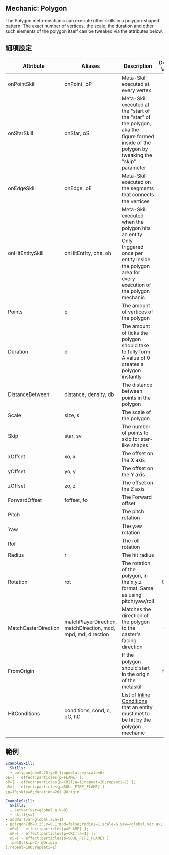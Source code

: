 ## Mechanic: Polygon
The Polygon meta-mechanic can execute other skills in a polygon-shaped pattern. The exact number of vertices, the scale, the duration and other such elements of the polygon itself can be tweaked via the attributes below.

## 細項設定
| Attribute  | Aliases | Description| Default Value |
|----------------|-------------|---------------------------------------------------------|:-------------:|
| onPointSkill   | onPoint, oP | Meta-Skill executed at every vertex |   |
| onStarSkill| onStar, oS  | Meta-Skill executed at the "start of the "star" of the polygon, aka the figure formed inside of the polygon by tweaking the "skip" parameter |   |
| onEdgeSkill| onEdge, oE  | Meta-Skill executed on the segments that connects the vertices| |
| onHitEntitySkill | onHitEntity, ohe, oh | Meta-Skill executed when the polygon hits an entity. Only triggered once per entity inside the polygon area for every execution of the polygon mechanic |  |
| Points | p   | The amount of vertices of the polygon   | 10|
| Duration   | d   | The amount of ticks the polygon should take to fully form. A value of 0 creates a polygon instantly| 0 |
| DistanceBetween| distance, density, db | The distance between points in the polygon| 0.1   |
| Scale  | size, s | The scale of the polygon   | 1 |
| Skip   | star, sv| The number of points to skip for star-like shapes   | 2 |
| xOffset| xo, x   | The offset on the X axis   | 0 |
| yOffset| yo, y   | The offset on the Y axis   | 0 |
| zOffset| zo, z   | The offset on the Z axis   | 0 |
| ForwardOffset  | foffset, fo | The Forward offset | 0 |
| Pitch  | | The pitch rotation | 0 |
| Yaw| | The yaw rotation   | 0 |
| Roll   | | The roll rotation  | 0 |
| Radius | r   | The hit radius | 1 |
| Rotation   | rot | The rotation of the polygon, in the x,y,z format. Same as using pitch/yaw/roll | 0,0,0 |
| MatchCasterDirection | matchPlayerDirection, matchDirection, mcd, mpd, md, direction| Matches the direction of the polygon to the caster's facing direction  | true |
| FromOrigin | | If the polygon should start in the origin of the metaskill | false  |
| HitConditions  | conditions, cond, c, oC, hC | List of [Inline Conditions](/Skills/conditions/in-linetargetconditions) that an entity must met to be hit by the polygon mechanic  |   |

## 範例
```yaml
ExampleSkill:
  Skills:
  - polygon{db=0.25;y=0.1;mpd=false;scale=6;
oE=[ - effect:particles{p=FLAME} ];
oP=[ - effect:particles{p=CRIT;a=1;repeat=20;repeati=1} ];
oS=[ - effect:particles{p=SOUL_FIRE_FLAME} ]
;p=10;skip=6;duration=20} @Origin
```
```yaml
ExampleSkill:
  Skills:
  - setVar{var=global.a;v=0}
  - skill{s=[
- addVar{var=global.a;a=1}
- polygon{db=0.25;y=0.1;mpd=false;radius=1;scale=6;yaw=<global.var.a>;
  oE=[ - effect:particles{p=FLAME} ];
  oP=[ - effect:particles{p=CRIT;a=1} ];
  oS=[ - effect:particles{p=SOUL_FIRE_FLAME} ]
  ;p=10;skip=2} @Origin
];repeat=180;repeati=1}
```